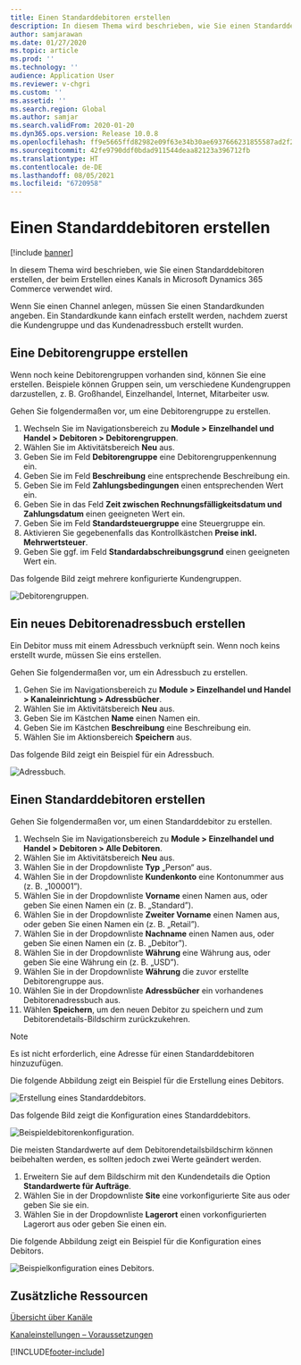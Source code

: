 ```yaml
---
title: Einen Standarddebitoren erstellen
description: In diesem Thema wird beschrieben, wie Sie einen Standarddebitoren erstellen, der beim Erstellen eines Kanals in Microsoft Dynamics 365 Commerce verwendet wird.
author: samjarawan
ms.date: 01/27/2020
ms.topic: article
ms.prod: ''
ms.technology: ''
audience: Application User
ms.reviewer: v-chgri
ms.custom: ''
ms.assetid: ''
ms.search.region: Global
ms.author: samjar
ms.search.validFrom: 2020-01-20
ms.dyn365.ops.version: Release 10.0.8
ms.openlocfilehash: ff9e5665ffd82982e09f63e34b30ae6937666231855587ad2f27c5231ead8419
ms.sourcegitcommit: 42fe9790ddf0bdad911544deaa82123a396712fb
ms.translationtype: HT
ms.contentlocale: de-DE
ms.lasthandoff: 08/05/2021
ms.locfileid: "6720958"
---
```

# <a name="create-a-default-customer"></a>Einen Standarddebitoren erstellen

[!include [banner](includes/banner.md)]

In diesem Thema wird beschrieben, wie Sie einen Standarddebitoren erstellen, der beim Erstellen eines Kanals in Microsoft Dynamics 365 Commerce verwendet wird.

Wenn Sie einen Channel anlegen, müssen Sie einen Standardkunden angeben. Ein Standardkunde kann einfach erstellt werden, nachdem zuerst die Kundengruppe und das Kundenadressbuch erstellt wurden.

## <a name="create-a-customer-group"></a>Eine Debitorengruppe erstellen

Wenn noch keine Debitorengruppen vorhanden sind, können Sie eine erstellen. Beispiele können Gruppen sein, um verschiedene Kundengruppen darzustellen, z. B. Großhandel, Einzelhandel, Internet, Mitarbeiter usw.

Gehen Sie folgendermaßen vor, um eine Debitorengruppe zu erstellen.

1. Wechseln Sie im Navigationsbereich zu **Module \> Einzelhandel und Handel \> Debitoren \> Debitorengruppen**.
1. Wählen Sie im Aktivitätsbereich **Neu** aus.
1. Geben Sie im Feld **Debitorengruppe** eine Debitorengruppenkennung ein.
1. Geben Sie im Feld **Beschreibung** eine entsprechende Beschreibung ein.
1. Geben Sie im Feld **Zahlungsbedingungen** einen entsprechenden Wert ein.
1. Geben Sie in das Feld **Zeit zwischen Rechnungsfälligkeitsdatum und Zahlungsdatum** einen geeigneten Wert ein.
1. Geben Sie im Feld **Standardsteuergruppe** eine Steuergruppe ein.
1. Aktivieren Sie gegebenenfalls das Kontrollkästchen **Preise inkl. Mehrwertsteuer**.
1. Geben Sie ggf. im Feld **Standardabschreibungsgrund** einen geeigneten Wert ein.

Das folgende Bild zeigt mehrere konfigurierte Kundengruppen.

![Debitorengruppen.](media/customer-groups.png)

## <a name="create-a-customer-address-book"></a>Ein neues Debitorenadressbuch erstellen

Ein Debitor muss mit einem Adressbuch verknüpft sein. Wenn noch keins erstellt wurde, müssen Sie eins erstellen.

Gehen Sie folgendermaßen vor, um ein Adressbuch zu erstellen.

1. Gehen Sie im Navigationsbereich zu **Module \> Einzelhandel und Handel \> Kanaleinrichtung \> Adressbücher**.
1. Wählen Sie im Aktivitätsbereich **Neu** aus.
1. Geben Sie im Kästchen **Name** einen Namen ein.
1. Geben Sie im Kästchen **Beschreibung** eine Beschreibung ein.
1. Wählen Sie im Aktionsbereich **Speichern** aus.

Das folgende Bild zeigt ein Beispiel für ein Adressbuch.

![Adressbuch.](media/address-book.png)

## <a name="create-a-default-customer"></a>Einen Standarddebitoren erstellen

Gehen Sie folgendermaßen vor, um einen Standarddebitor zu erstellen.

1. Wechseln Sie im Navigationsbereich zu **Module \> Einzelhandel und Handel \> Debitoren \> Alle Debitoren**.
1. Wählen Sie im Aktivitätsbereich **Neu** aus.
1. Wählen Sie in der Dropdownliste **Typ** „Person“ aus.
1. Wählen Sie in der Dropdownliste **Kundenkonto** eine Kontonummer aus (z. B. „100001”).
1. Wählen Sie in der Dropdownliste **Vorname** einen Namen aus, oder geben Sie einen Namen ein (z. B. „Standard”).
1. Wählen Sie in der Dropdownliste **Zweiter Vorname** einen Namen aus, oder geben Sie einen Namen ein (z. B. „Retail”).
1. Wählen Sie in der Dropdownliste **Nachname** einen Namen aus, oder geben Sie einen Namen ein (z. B. „Debitor”).
1. Wählen Sie in der Dropdownliste **Währung** eine Währung aus, oder geben Sie eine Währung ein (z. B. „USD”).
1. Wählen Sie in der Dropdownliste **Währung** die zuvor erstellte Debitorengruppe aus.
1. Wählen Sie in der Dropdownliste **Adressbücher** ein vorhandenes Debitorenadressbuch aus.
1. Wählen **Speichern**, um den neuen Debitor zu speichern und zum Debitorendetails-Bildschirm zurückzukehren.

> [!NOTE]
> Es ist nicht erforderlich, eine Adresse für einen Standarddebitoren hinzuzufügen.

Die folgende Abbildung zeigt ein Beispiel für die Erstellung eines Debitors.

![Erstellung eines Standarddebitors.](media/default-customer-creation.png)

Das folgende Bild zeigt die Konfiguration eines Standarddebitors.

![Beispieldebitorenkonfiguration.](media/default-customer-configuration1.png)

Die meisten Standardwerte auf dem Debitorendetailsbildschirm können beibehalten werden, es sollten jedoch zwei Werte geändert werden.

1. Erweitern Sie auf dem Bildschirm mit den Kundendetails die Option **Standardwerte für Aufträge**.
1. Wählen Sie in der Dropdownliste **Site** eine vorkonfigurierte Site aus oder geben Sie sie ein.
1. Wählen Sie in der Dropdownliste **Lagerort** einen vorkonfigurierten Lagerort aus oder geben Sie einen ein.

Die folgende Abbildung zeigt ein Beispiel für die Konfiguration eines Debitors.

![Beispielkonfiguration eines Debitors.](media/default-customer-configuration2.png)

## <a name="additional-resources"></a>Zusätzliche Ressourcen

[Übersicht über Kanäle](channels-overview.md)

[Kanaleinstellungen – Voraussetzungen](channels-prerequisites.md)


[!INCLUDE[footer-include](../includes/footer-banner.md)]
